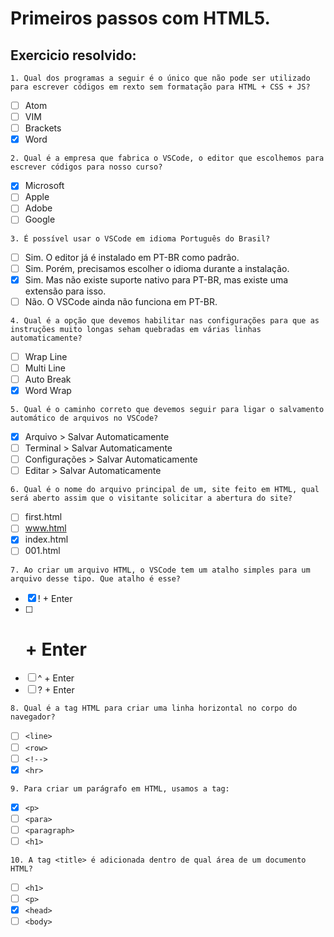 # Primeiros passos com HTML5.

## Exercicio resolvido:
`1. Qual dos programas a seguir é o único que não pode ser utilizado para escrever códigos em rexto sem formatação para HTML + CSS + JS?`
* [ ] Atom
* [ ] VIM
* [ ] Brackets
* [x] Word 

`2. Qual é a empresa que fabrica o VSCode, o editor que escolhemos para escrever códigos para nosso curso?`
* [x] Microsoft
* [ ] Apple
* [ ] Adobe
* [ ] Google

`3. É possível usar o VSCode em idioma Português do Brasil?`
* [ ] Sim. O editor já é instalado em PT-BR como padrão.
* [ ] Sim. Porém, precisamos escolher o idioma durante a instalação.
* [x] Sim. Mas não existe suporte nativo para PT-BR, mas existe uma extensão para isso.
* [ ] Não. O VSCode ainda não funciona em PT-BR.

`4. Qual é a opção que devemos habilitar nas configurações para que as instruções muito longas seham quebradas em várias linhas automaticamente?`
* [ ] Wrap Line
* [ ] Multi Line
* [ ] Auto Break
* [x] Word Wrap

`5. Qual é o caminho correto que devemos seguir para ligar o salvamento automático de arquivos no VSCode?`
* [x] Arquivo > Salvar Automaticamente
* [ ] Terminal > Salvar Automaticamente
* [ ] Configurações > Salvar Automaticamente
* [ ] Editar > Salvar Automaticamente

`6. Qual é o nome do arquivo principal de um, site feito em HTML, qual será aberto assim que o visitante solicitar a abertura do site?`
* [ ] first.html
* [ ] www.html
* [x] index.html
* [ ] 001.html

`7. Ao criar um arquivo HTML, o VSCode tem um atalho simples para um arquivo desse tipo. Que atalho é esse?`
* [x] ! + Enter
* [ ] # + Enter
* [ ] ^ + Enter
* [ ] ? + Enter

`8. Qual é a tag HTML para criar uma linha horizontal no corpo do navegador?`
* [ ] `<line>`
* [ ] `<row>`
* [ ] `<!-->`
* [x] `<hr>`

`9. Para criar um parágrafo em HTML, usamos a tag:`
* [x] `<p>`
* [ ] `<para>`
* [ ] `<paragraph>`
* [ ] `<h1>`

`10. A tag <title> é adicionada dentro de qual área de um documento HTML?`
* [ ] `<h1>`
* [ ] `<p>`
* [x] `<head>`
* [ ] `<body>`
